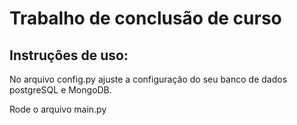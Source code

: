 # Trabalho de conclusão de curso

## Instruções de uso:

No arquivo config.py ajuste a configuração do seu banco de dados postgreSQL e MongoDB. 


Rode o arquivo main.py

